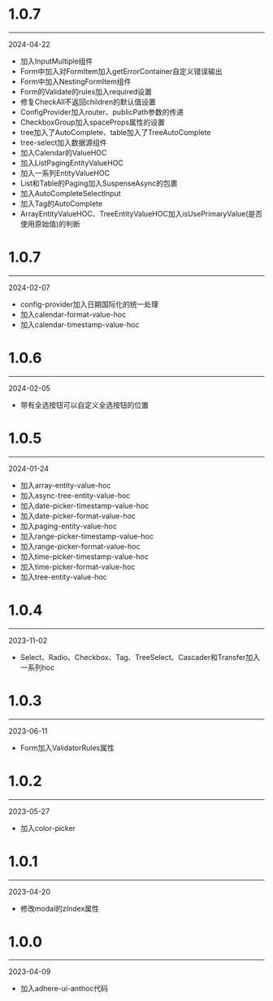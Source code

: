 # 1.0.7

***

2024-04-22

* 加入InputMultiple组件
* Form中加入对FormItem加入getErrorContainer自定义错误输出
* Form中加入NestingFormItem组件
* Form的Validate的rules加入required设置
* 修复CheckAll不返回children的默认值设置
* ConfigProvider加入router、publicPath参数的传递
* CheckboxGroup加入spaceProps属性的设置
* tree加入了AutoComplete、table加入了TreeAutoComplete
* tree-select加入数据源组件
* 加入Calendar的ValueHOC
* 加入ListPagingEntityValueHOC
* 加入一系列EntityValueHOC
* List和Table的Paging加入SuspenseAsync的包裹
* 加入AutoCompleteSelectInput
* 加入Tag的AutoComplete
* ArrayEntityValueHOC、TreeEntityValueHOC加入isUsePrimaryValue(是否使用原始值)的判断

# 1.0.7

***

2024-02-07

* config-provider加入日期国际化的统一处理
* 加入calendar-format-value-hoc
* 加入calendar-timestamp-value-hoc

# 1.0.6

***

2024-02-05

* 带有全选按钮可以自定义全选按钮的位置

# 1.0.5

***

2024-01-24

* 加入array-entity-value-hoc
* 加入async-tree-entity-value-hoc
* 加入date-picker-timestamp-value-hoc
* 加入date-picker-format-value-hoc
* 加入paging-entity-value-hoc
* 加入range-picker-timestamp-value-hoc
* 加入range-picker-format-value-hoc
* 加入time-picker-timestamp-value-hoc
* 加入time-picker-format-value-hoc
* 加入tree-entity-value-hoc

# 1.0.4

***

2023-11-02

* Select、Radio、Checkbox、Tag、TreeSelect、Cascader和Transfer加入一系列hoc

# 1.0.3

***

2023-06-11

* Form加入ValidatorRules属性

# 1.0.2

***

2023-05-27

* 加入color-picker

# 1.0.1

***

2023-04-20

* 修改modal的zIndex属性

# 1.0.0

***

2023-04-09

* 加入adhere-ui-anthoc代码
